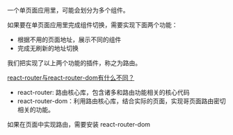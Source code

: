 一个单页面应用里，可能会划分为多个组件。

如果要在单页面应用里完成组件切换，需要实现下面两个功能：

+ 根据不用的页面地址，展示不同的组件
+ 完成无刷新的地址切换

我们把实现了以上两个功能的插件，称之为路由。



[react-router与react-router-dom有什么不同？](https://segmentfault.com/a/1190000022443557)

+ react-router: 路由核心库，包含诸多和路由功能相关的核心代码
+ react-router-dom：利用路由核心库，结合实际的页面，实现哥页面路由密切相关的功能。

如果在页面中实现路由，需要安装 react-router-dom



